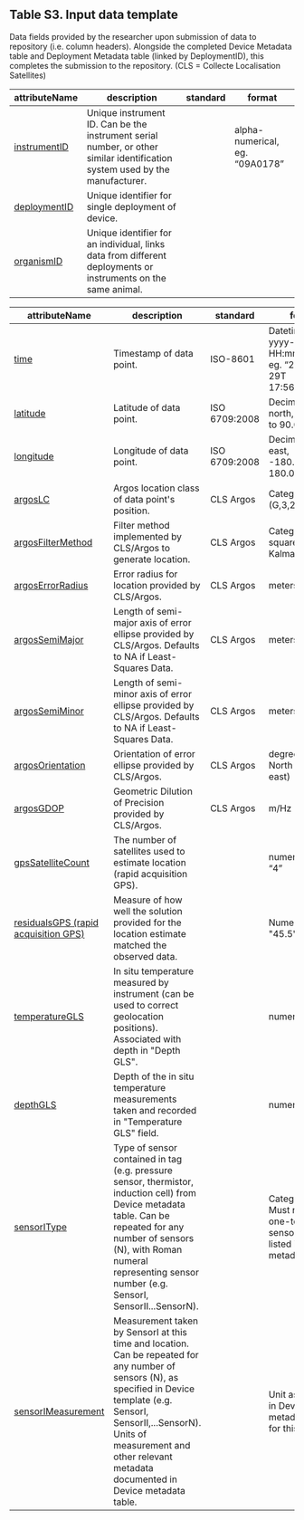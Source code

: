 ## Table S3. Input data template 

Data fields provided by the researcher upon submission of data to repository (i.e. column headers). Alongside the completed Device Metadata table and Deployment Metadata table (linked by DeploymentID), this completes the submission to the repository. (CLS = Collecte Localisation Satellites)

| attributeName | description | standard | format | 
| ------------- | ----------- | -------- | ------ |
| [instrumentID](fields/instrumentID.md) | Unique instrument ID. Can be the instrument serial number, or other similar identification system used by the manufacturer.| | alpha-numerical, eg. “09A0178”|
| [deploymentID](fields/deploymentID.md) | Unique identifier for single deployment of device. |  | |
| [organismID](fields/organismID.md) | Unique identifier for an individual, links data from different deployments or instruments on the same animal. |  | |

| attributeName | description | standard | format | 
| ------------- | ----------- | -------- | ------ |
| [time](fields/time.md) | Timestamp of data point. | ISO-8601 | Datetime in UTC, yyyy-MM-ddT HH:mm:ss.SSSZ, eg. “2020-03-29T 17:56:10.000Z”|
| [latitude](fields/latitude.md) | Latitude of data point. | ISO 6709:2008 | Decimal degrees north, -90.0000 to 90.0000|
| [longitude](fields/longitude.md) | Longitude of data point. | ISO 6709:2008 | Decimal degrees east, -180.0000 to 180.0000|
| [argosLC](fields/argosLC.md) | Argos location class of data point's position. | CLS Argos  | Categorial (G,3,2,1,0,A,B,Z)|
| [argosFilterMethod](fields/argosFilterMethod.md) | Filter method implemented by CLS/Argos to generate location. | CLS Argos  | Categorial: Least squares or Kalman|
| [argosErrorRadius](fields/argosErrorRadius.md) | Error radius for location provided by CLS/Argos. | CLS Argos  | meters|
| [argosSemiMajor](fields/argosSemiMajor.md) | Length of semi-major axis of error ellipse provided by CLS/Argos. Defaults to NA if Least-Squares Data. | CLS Argos  | meters|
| [argosSemiMinor](fields/argosSemiMinor.md) | Length of semi-minor axis of error ellipse provided by CLS/Argos. Defaults to NA if Least-Squares Data. | CLS Argos  | meters|
| [argosOrientation](fields/argosOrientation.md) | Orientation of error ellipse provided by CLS/Argos. | CLS Argos  | degrees from North (heading east)|
| [argosGDOP](fields/argosGDOP.md) | Geometric Dilution of Precision provided by CLS/Argos. | CLS Argos  | m/Hz|
| [gpsSatelliteCount](fields/gpsSatelliteCount.md) | The number of satellites used to estimate location (rapid acquisition GPS). |  | numerical eg. “4”|
| [residualsGPS (rapid acquisition GPS)](fields/residualsGPS.md) | Measure of how well the solution provided for the location estimate matched the observed data. |  | Numerical e.g. "45.5" |
| [temperatureGLS](fields/temperatureGLS.md) | In situ temperature measured by instrument (can be used to correct geolocation positions). Associated with depth in "Depth GLS". |  | numerical in °C|
| [depthGLS](fields/depthGLS.md) | Depth of the in situ temperature measurements taken and recorded in "Temperature GLS" field.  |  |numerical in m |
| [sensorIType](fields/sensorIType.md) | Type of sensor contained in tag (e.g. pressure sensor, thermistor, induction cell) from Device metadata table. Can be repeated for any number of sensors (N), with Roman numeral representing sensor number (e.g. SensorI, SensorII...SensorN). |  | Categorical. Must reference one-to-one to a sensor type listed in Device metadata table.|
| [sensorIMeasurement](fields/sensorIMeasurement.md) | Measurement taken by SensorI at this time and location. Can be repeated for any number of sensors (N), as specified in Device template (e.g. SensorI, SensorII,...SensorN). Units of measurement and other relevant metadata documented in Device metadata table. |  | Unit as specified in Device metadata table for this sensor|
